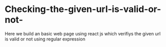 # Checking-the-given-url-is-valid-or-not-
Here we build an basic web page using react js which verifiys the given url is valid or not using regular expression
